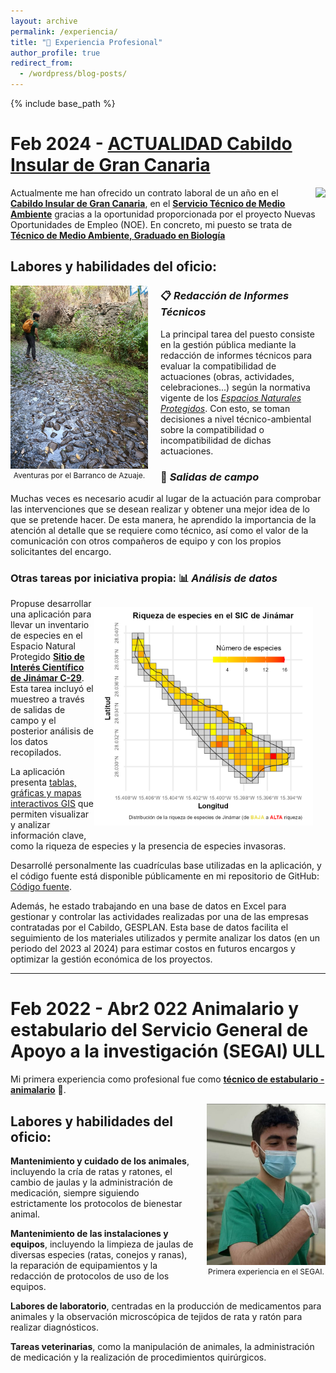 ```yaml
---
layout: archive
permalink: /experiencia/
title: "💼 Experiencia Profesional"
author_profile: true
redirect_from:
  - /wordpress/blog-posts/
---
```


{% include base_path %}

Feb 2024 - <u>ACTUALIDAD Cabildo Insular de Gran Canaria</u>
===

<div style="float: right; margin-left: 20px;">
  <img src="https://pbs.twimg.com/profile_images/1561716451173621760/kLELmYdp_400x400.jpg" width="100px">
</div>

Actualmente me han ofrecido un contrato laboral de un año en el <u><strong>Cabildo Insular de Gran Canaria</strong></u>, en el <u><strong>Servicio Técnico de Medio Ambiente</strong></u> gracias a la oportunidad proporcionada por el proyecto Nuevas Oportunidades de Empleo (NOE). En concreto, mi puesto se trata de <u><strong>Técnico de Medio Ambiente, Graduado en Biología</strong></u>

## Labores y habilidades del oficio:

<div style="float: left; margin-right: 20px;">
  <img src="../images/profile2.png" width="220px">
    <figcaption style="font-size: 12px;" align="center">
      Aventuras por el Barranco de Azuaje.
    </figcaption>
</div>

### 📋 *Redacción de Informes Técnicos*

La principal tarea del puesto consiste en la gestión pública mediante la redacción de informes técnicos para evaluar la compatibilidad de actuaciones (obras, actividades, celebraciones...) según la normativa vigente de los <u><i>Espacios Naturales Protegidos</i></u>. Con esto, se toman decisiones a nivel técnico-ambiental sobre la compatibilidad o incompatibilidad de dichas actuaciones.

### 🥾 *Salidas de campo*

Muchas veces es necesario acudir al lugar de la actuación para comprobar las intervenciones que se desean realizar y obtener una mejor idea de lo que se pretende hacer. De esta manera, he aprendido la importancia de la atención al detalle que se requiere como técnico, así como el valor de la comunicación con otros compañeros de equipo y con los propios solicitantes del encargo.

### Otras tareas por iniciativa propia: :bar_chart: *Análisis de datos*
<div style="float: right; margin-right: 20px;">
<p align = 'center'><img src="../images/riqueza_jinamar.png" width="350px"></p> 
</div>

Propuse desarrollar una aplicación para llevar un inventario de especies en el Espacio Natural Protegido <u><strong>Sitio de Interés Científico de Jinámar C-29</u></strong>. Esta tarea incluyó el muestreo a través de salidas de campo y el posterior análisis de los datos recopilados.

La aplicación presenta <u>tablas, gráficas y mapas interactivos GIS</u> que permiten visualizar y analizar información clave, como la riqueza de especies y la presencia de especies invasoras.

Desarrollé personalmente las cuadrículas base utilizadas en la aplicación, y el código fuente está disponible públicamente en mi repositorio de GitHub: [Código fuente](https://github.com/JuanCarlosBio/Cuadriculas_Especies/blob/main/workflow.ipynb).

Además, he estado trabajando en una base de datos en Excel para gestionar y controlar las actividades realizadas por una de las empresas contratadas por el Cabildo, GESPLAN. Esta base de datos facilita el seguimiento de los materiales utilizados y permite analizar los datos (en un periodo del 2023 al 2024) para estimar costos en futuros encargos y optimizar la gestión económica de los proyectos.

---

Feb 2022 - Abr2 022 Animalario y estabulario del Servicio General de Apoyo a la investigación (SEGAI) ULL
===

Mi primera experiencia como profesional fue como <u><strong>técnico de estabulario - animalario</strong></u> 🐁.

<div style="float: right; margin-left: 20px;">
  <img src="../images/foto segai.jpg" width="190px">
  <figcaption style="font-size: 12px;" align="center">Primera experiencia en el SEGAI.</figcaption>
</div>

## <strong>Labores y habilidades del oficio</strong>:

**Mantenimiento y cuidado de los animales**, incluyendo la cría de ratas y ratones, el cambio de jaulas y la administración de medicación, siempre siguiendo estrictamente los protocolos de bienestar animal.

**Mantenimiento de las instalaciones y equipos**, incluyendo la limpieza de jaulas de diversas especies (ratas, conejos y ranas), la reparación de equipamientos y la redacción de protocolos de uso de los equipos.

**Labores de laboratorio**, centradas en la producción de medicamentos para animales y la observación microscópica de tejidos de rata y ratón para realizar diagnósticos.

**Tareas veterinarias**, como la manipulación de animales, la administración de medicación y la realización de procedimientos quirúrgicos.
